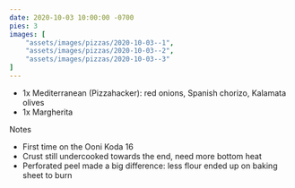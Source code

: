 ```yaml
---
date: 2020-10-03 10:00:00 -0700
pies: 3
images: [
    "assets/images/pizzas/2020-10-03--1",
    "assets/images/pizzas/2020-10-03--2",
    "assets/images/pizzas/2020-10-03--3"
]
---
```

- 1x Mediterranean (Pizzahacker): red onions, Spanish chorizo, Kalamata olives
- 1x Margherita

Notes
- First time on the Ooni Koda 16
- Crust still undercooked towards the end, need more bottom heat
- Perforated peel made a big difference: less flour ended up on baking sheet to burn